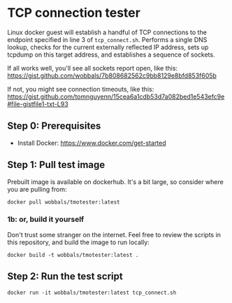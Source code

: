 
# TCP connection tester

Linux docker guest will establish a handful of TCP connections to the endpoint
specified in line 3 of `tcp_connect.sh`. Performs a single DNS lookup, checks
for the current externally reflected IP address, sets up tcpdump on this target
address, and establishes a sequence of sockets.

If all works well, you'll see all sockets report open, like this:
https://gist.github.com/wobbals/7b808682562c9bb8129e8bfd853f605b

If not, you might see connection timeouts, like this:
https://gist.github.com/tomnguyenn/15cea6a1cdb53d7a082bed1e543efc9e#file-gistfile1-txt-L93

## Step 0: Prerequisites

* Install Docker: https://www.docker.com/get-started

## Step 1: Pull test image

Prebuilt image is available on dockerhub. It's a bit large, so consider where
you are pulling from:

```
docker pull wobbals/tmotester:latest
```

### 1b: or, build it yourself

Don't trust some stranger on the internet. Feel free to review the scripts in
this repository, and build the image to run locally:

```
docker build -t wobbals/tmotester:latest .
```


## Step 2: Run the test script

```
docker run -it wobbals/tmotester:latest tcp_connect.sh
```
